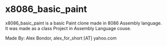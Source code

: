x8086_basic_paint
=================

x8086_basic_paint is a basic Paint clone made in 8086 Assembly language.
It was made as a class Project in Assembly Language couse.

Made By:
Alex Bondor, alex_for_short [AT] yahoo.com
